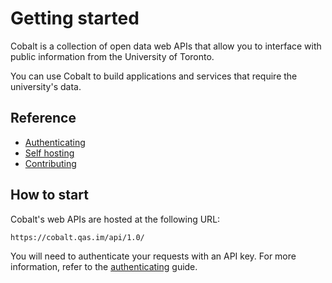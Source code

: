 # Getting started

Cobalt is a collection of open data web APIs that allow you to interface with public information from the University of Toronto.

You can use Cobalt to build applications and services that require the university's data.

<div id="reference">
  <h2>Reference</h2>
  <ul>
    <li><a href="./authenticating.md">Authenticating</a></li>
    <li><a href="./self-hosting.md">Self hosting</a></li>
    <li><a href="./contributing.md">Contributing</a></li>
  </ul>
</div>

## How to start

Cobalt's web APIs are hosted at the following URL:

```
https://cobalt.qas.im/api/1.0/
```

You will need to authenticate your requests with an API key. For more information, refer to the [authenticating](authenticating.md) guide.
